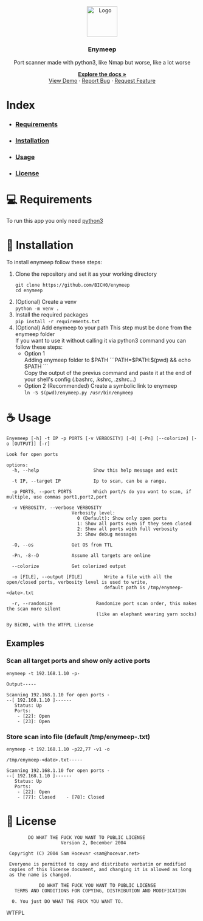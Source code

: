<div align="center">
  <img src="https://github.com/BICH0/enymeep/assets/81905574/fa6bd8cc-774d-4ae9-b68b-f4b784cc48be" alt="Logo" height="80">  
  
  ### Enymeep  
  
  Port scanner made with python3, like Nmap but worse, like a lot worse  
  
  [**Explore the docs »**](https://github.com/BiCH0/enymeep)  
  [View Demo](https://github.com/BiCH0/enymeep/#Examples) · [Report Bug](https://github.com/BiCH0/enymeep/issues) · [Request Feature](https://github.com/BiCH0/enymeep/issues)
  
</div>

# Index
* ### [Requirements](#-requirements)
* ### [Installation](#-installation)
* ### [Usage](#-usage)
* ### [License](#-license)

# 💻  Requirements
To run this app you only need [python3](https://www.python.org/downloads/)
# 🚀  Installation
To install enymeep follow these steps:
1. Clone the repository and set it as your working directory   
   ```
   git clone https://github.com/BICH0/enymeep
   cd enymeep
   ```
2. (Optional) Create a venv  
   ```python -m venv .```
3. Install the required packages  
   ```pip install -r requirements.txt```
4. (Optional) Add enymeep to your path
   This step must be done from the enymeep folder  
   If you want to use it without calling it via python3 command you can follow these steps:
   * Option 1  
       Adding enymeep folder to $PATH  
         ```PATH=$PATH:$(pwd) && echo $PATH ```  
       Copy the output of the previus command and paste it at the end of your shell's config (.bashrc, .kshrc, .zshrc...)
   * Option 2 (Recommended)
       Create a symbolic link to enymeep  
       ```ln -S $(pwd)/enymeep.py /usr/bin/enymeep```
# ☕ Usage
```
Enyemeep [-h] -t IP -p PORTS [-v VERBOSITY] [-O] [-Pn] [--colorize] [-o [OUTPUT]] [-r]

Look for open ports

options:
  -h, --help                    Show this help message and exit

  -t IP, --target IP            Ip to scan, can be a range.

  -p PORTS, --port PORTS        Which port/s do you want to scan, if multiple, use commas port1,port2,port

  -v VERBOSITY, --verbose VERBOSITY
                        Verbosity level: 
                          0 (Default): Show only open ports
                          1: Show all ports even if they seem closed
                          2: Show all ports with full verbosity
                          3: Show debug messages

  -O, --os              Get OS from TTL

  -Pn, -8--D            Assume all targets are online

  --colorize            Get colorized output

  -o [FILE], --output [FILE]        Write a file with all the open/closed ports, verbosity level is used to write,
                                    default path is /tmp/enymeep-<date>.txt

  -r, --randomize                Randomize port scan order, this makes the scan more silent
                                 (like an elephant wearing yarn socks)

By BiCH0, with the WTFPL License
```
## Examples
### Scan all target ports and show only active ports
```
enymeep -t 192.168.1.10 -p-

Output-----

Scanning 192.168.1.10 for open ports -
--[ 192.168.1.10 ]------
   Status: Up
   Ports:
    - [22]: Open  
    - [23]: Open
```

### Store scan into file (default /tmp/enymeep-<date>.txt)
```
enymeep -t 192.168.1.10 -p22,77 -v1 -o

/tmp/enymeep-<date>.txt-----

Scanning 192.168.1.10 for open ports -
--[ 192.168.1.10 ]------
   Status: Up
   Ports:
    - [22]: Open  
    - [77]: Closed    - [78]: Closed
```
# 📜 License
```
        DO WHAT THE FUCK YOU WANT TO PUBLIC LICENSE 
                    Version 2, December 2004 

 Copyright (C) 2004 Sam Hocevar <sam@hocevar.net> 

 Everyone is permitted to copy and distribute verbatim or modified 
 copies of this license document, and changing it is allowed as long 
 as the name is changed. 

            DO WHAT THE FUCK YOU WANT TO PUBLIC LICENSE 
   TERMS AND CONDITIONS FOR COPYING, DISTRIBUTION AND MODIFICATION 

  0. You just DO WHAT THE FUCK YOU WANT TO.
```
<a href="http://www.wtfpl.net/"><img
       src="http://www.wtfpl.net/wp-content/uploads/2012/12/wtfpl-badge-4.png"
       width="80" height="15" alt="WTFPL" /></a>

